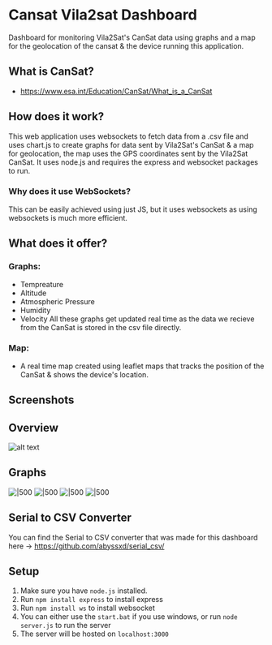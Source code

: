 # Cansat Vila2sat Dashboard
Dashboard for monitoring Vila2Sat's CanSat data using graphs and a map for the geolocation of the cansat & the device running this application.

## What is CanSat?

- https://www.esa.int/Education/CanSat/What_is_a_CanSat

## How does it work?
This web application uses websockets to fetch data from a .csv file and uses chart.js to create graphs for data sent by Vila2Sat's CanSat & a map for geolocation, the map uses the GPS coordinates sent by the Vila2Sat CanSat. It uses node.js and requires the express and websocket packages to run.

### Why does it use WebSockets?
This can be easily achieved using just JS, but it uses websockets as using websockets is much more efficient.

## What does it offer?
### Graphs: 
- Tempreature
- Altitude
- Atmospheric Pressure
- Humidity
- Velocity
All these graphs get updated real time as the data we recieve from the CanSat is stored in the csv file directly.

### Map:
- A real time map created using leaflet maps that tracks the position of the CanSat & shows the device's location.

## Screenshots

## Overview
![alt text](https://cdn.discordapp.com/attachments/773822498717696030/1201255146366177342/image.png)

## Graphs

![|500](https://cdn.discordapp.com/attachments/773822498717696030/1201255096919527434/image.png)
![|500](https://cdn.discordapp.com/attachments/773822498717696030/1201255097263464578/image.png)
![|500](https://cdn.discordapp.com/attachments/773822498717696030/1201255097645158410/image.png)
![|500](https://cdn.discordapp.com/attachments/773822498717696030/1201255098077155348/image.png)

## Serial to CSV Converter
You can find the Serial to CSV converter that was made for this dashboard here -> https://github.com/abyssxd/serial_csv/

## Setup

1. Make sure you have `node.js` installed. 
2. Run `npm install express` to install express
3. Run `npm install ws` to install websocket
4. You can either use the `start.bat` if you use windows, or run `node server.js` to run the server
5. The server will be hosted on `localhost:3000`
